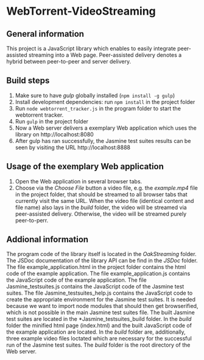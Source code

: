 # WebTorrent-VideoStreaming

## General information
This project is a JavaScript library which enables to easily integrate peer-assisted streaming into a Web page.
Peer-assisted delivery denotes a hybrid between peer-to-peer and server delivery.


## Build steps
1. Make sure to have *gulp* globally installed (```npm install -g gulp```)
2. Install development dependencies: run ```npm install``` in the project folder
3. Run ```node webtorrent_tracker.js``` in the program folder to start the webtorrent tracker.
4. Run ```gulp``` in the project folder
5. Now a Web server delivers a exemplary Web application which uses the library on http://localhost:8080
6. After gulp has ran successfully, the Jasmine test suites results can be seen by visiting the URL http://localhost:8888



## Usage of the exemplary Web application
1. Open the Web application in several browser tabs.
2. Choose via the *Choose File* button a video file, e.g. the *example.mp4* file in the project folder, that should be streamed to all browser tabs that currently visit the same URL.
When the video file (identical content and file name) also lays in the *build* folder, the video will be streamed via peer-assisted delivery. Otherwise, the video will be streamed purely peer-to-perr.


## Addional information
The program code of the library itself is located in the *OakStreaming* folder.
The JSDoc documentation of the library API can be find in the *JSDoc* folder.
The file example_application.html in the project folder contains the html code of the example application.
The file example_application.js contains the JavaScript code of the example application.
The file Jasmine_testsuites.js contains the JavaScript code of the Jasmine test suites.
The file Jasmine_testsuites_help.js contains the JavaScript code to create the appropriate environment for the Jasmine test suites. It is needed because we want to import node modules that should then get browserified, which is not possible in the main Jasmine test suites file.
The built Jasmine test suites are located in the *Jasmine_testsuites_build folder.
In the *build* folder the minified html page (index.html) and the built JavaScript code of the example application are located. In the *build* folder are, additionally, three example video files loctated which are necessary for the successful run of the Jasmine test suites. The *build* folder is the root directory of the Web server. 